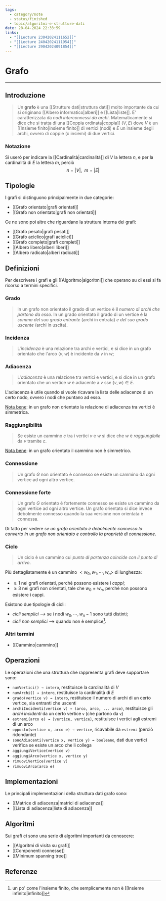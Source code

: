 ```yaml
---
tags:
  - category/note
  - status/finished
  - topic/algoritmi-e-strutture-dati
date: 28-04-2024 22:33:59
links:
  - "[[Lecture 23042024111652]]"
  - "[[Lecture 24042024111954]]"
  - "[[Lecture 29042024091854]]"
---
```

# Grafo
---
## Introduzione
> Un **grafo** è una [[Strutture dati|struttura dati]] molto importante da cui si originano [[Albero informatico|alberi]] e [[Lista|liste]]. E' caratterizzata da _nodi interconnessi da archi_. Matematicamente si dice che si tratta di una [[Coppia ordinata|coppia]] $(V, E)$ dove $V$ è un [[Insieme finito|insieme finito]] di vertici (nodi) e $E$ un insieme degli archi, ovvero di coppie (o insiemi) di due vertici.

### Notazione
Si userò per indicare la [[Cardinalità|cardinalità]] di $V$ la lettera $n$, e per la cardinalità di $E$ la lettera $m$, perciò
$$n = |V|, \ \ m = |E|$$

## Tipologie
I grafi si distinguono principalmente in due categorie:
- [[Grafo orientato|grafi orientati]]
- [[Grafo non orientato|grafi non orientati]]

Ce ne sono poi altre che riguardano la struttura interna dei grafi:
- [[Grafo pesato|grafi pesati]]
- [[Grafo aciclico|grafi aciclici]]
- [[Grafo completo|grafi completi]]
- [[Albero libero|alberi liberi]]
- [[Albero radicato|alberi radicati]]

## Definizioni
Per descrivere i grafi e gli [[Algoritmo|algoritmi]] che operano su di essi si fa ricorso a termini specifici.

### Grado
> In un grafo non orientato il grado di un vertice è il _numero di archi che partono da esso_.
> In un grado orientato il grado di un vertice è la _somma del suo grado entrante_ (archi in entrata) _e del suo grado uscente_ (archi in uscita).

### Incidenza
> L'_incidenza_ è una relazione tra archi e vertici, e si dice in un grafo orientato che l'arco $(v, w)$ è incidente da $v$ in $w$;

### Adiacenza
> L'_adiacenza_ è una relazione tra vertici e vertici, e si dice in un grafo orientato che un vertice $w$ è adiacente a $v$ sse $(v, w) \in E$.

L'adiacenza è utile quando si vuole ricavare la lista delle adiacenze di un certo nodo, ovvero i nodi che puntano ad esso.

<u>Nota bene</u>: in un grafo non orientato la relazione di adiacenza tra vertici è simmetrica.

### Raggiungibilità
> Se esiste un cammino $c$ tra i vertici $v$ e $w$ si dice che $w$ è _raggiungibile_ da $v$ tramite $c$.

<u>Nota bene</u>: in un grafo orientato il cammino non è simmetrico.

### Connessione
> Un grafo $G$ non orientato è connesso se esiste un cammino da ogni vertice ad ogni altro vertice.

### Connessione forte
> Un grafo $G$ orientato è fortemente connesso se esiste un cammino da ogni vertice ad ogni altro vertice. Un grafo orientato si dice invece debolmente connesso quando la sua versione non orientata è connessa.

Di fatto per vedere _se un grafo orientato è debolmente connesso lo converto in un grafo non orientato e controllo la proprietà di connessione_.

### Ciclo
> Un ciclo è un cammino cui _punto di partenza coincide con il punto di arrivo_.

Più dettagliatamente è un cammino $<w_{0}, w_{1}, \cdots, w_{n}>$ di lunghezza:
- $\geq 1$ nei grafi orientati, perché possono esistere i _cappi_;
- $\geq 3$ nei grafi non orientati, tale che $w_{0} = w_{n}$, perché non possono esistere i cappi.

Esistono due tipologie di cicli:
- _cicli semplici_ --> se i nodi $w_{0}, \cdots, w_n-1$ sono tutti distinti;
- _cicli non semplici_ --> quando non è semplice[^1].

### Altri termini
- [[Cammino|cammino]]

## Operazioni
Le operazioni che una struttura che rappresenta grafi deve supportare sono:
- `numVertici() → intero`, restituisce la cardinalità di $V$
- `numArchi() → intero`, restituisce la cardinalità di $E$
- `grado(vertice v) → intero`, restituisce il numero di archi di un certo vertice, sia entranti che uscenti
- `archiIncidenti(vertice v) → (arco, arco, ... arco)`, restituisce gli _archi incidenti_ da un certo vertice `v` (che partono da `v`)
- `estremi(arco e) → (vertice, vertice)`, restituisce i vertici agli estremi di un arco
- `opposto(vertice x, arco e) → vertice`, ricavabile da `estremi` (perciò ridondante)
- `sonoAdiacenti(vertice x, vertice y) → booleano`, dati due vertici verifica se esiste un arco che li collega
- `aggiungiVertice(vertice v)`
- `aggiungiArco(vertice x, vertice y)`
- `rimuoviVertice(vertice v)`
- `rimuoviArco(arco e)`

## Implementazioni
Le principali implementazioni della struttura dati grafo sono:
- [[Matrice di adiacenza|matrici di adiacenza]]
- [[Lista di adiacenza|liste di adiacenza]]

## Algoritmi
Sui grafi ci sono una serie di algoritmi importanti da conoscere:
- [[Algoritmi di visita su grafi]]
- [[Componenti connesse]]
- [[Minimum spanning tree]]

## Referenze
[^1]: un po' come l'insieme finito, che semplicemente non è [[Insieme infinito|infinito]]